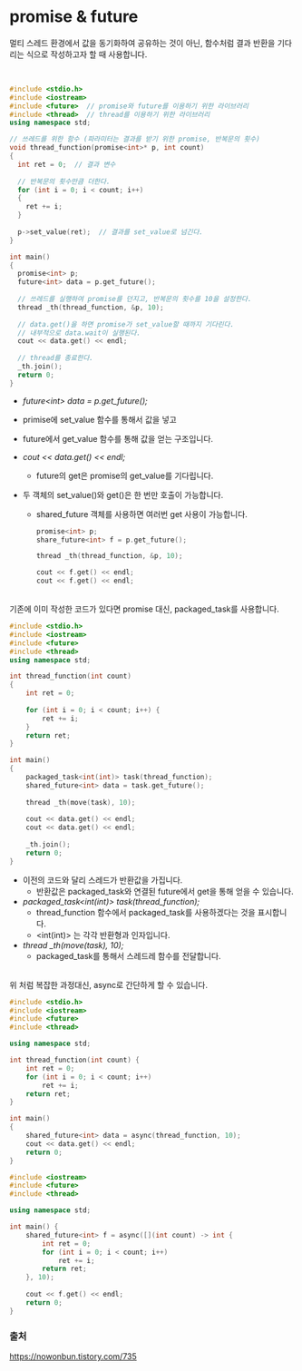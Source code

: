 # promise & future

멀티 스레드 환경에서 값을 동기화하여 공유하는 것이 아닌, 함수처럼 결과 반환을 기다리는 식으로 작성하고자 할  때 사용합니다.

<br>

```c++
#include <stdio.h>
#include <iostream>
#include <future>  // promise와 future를 이용하기 위한 라이브러리
#include <thread>  // thread를 이용하기 위한 라이브러리
using namespace std;

// 쓰레드를 위한 함수 (파라미터는 결과를 받기 위한 promise, 반복문의 횟수)
void thread_function(promise<int>* p, int count)
{
  int ret = 0;  // 결과 변수
    
  // 반복문의 횟수만큼 더한다.
  for (int i = 0; i < count; i++)
  {
    ret += i;
  }
    
  p->set_value(ret);  // 결과를 set_value로 넘긴다.
}

int main()
{
  promise<int> p;
  future<int> data = p.get_future();
  
  // 쓰레드를 실행하여 promise를 던지고, 반복문의 횟수를 10을 설정한다.
  thread _th(thread_function, &p, 10);
  
  // data.get()을 하면 promise가 set_value할 때까지 기다린다.
  // 내부적으로 data.wait이 실행된다.
  cout << data.get() << endl;
  
  // thread를 종료한다.
  _th.join();
  return 0;
}
```

*   *future\<int> data = p.get_future();*

  * primise에 set_value 함수를 통해서 값을 넣고
  * future에서 get_value 함수를 통해 값을 얻는 구조입니다.

* *cout << data.get() << endl;*

  * future의 get은 promise의 get_value를 기다립니다.

* 두 객체의 set_value()와 get()은 한 번만 호출이 가능합니다.

  * shared_future 객체를 사용하면 여러번 get 사용이 가능합니다.

    ```c++
    promise<int> p;
    share_future<int> f = p.get_future();
    
    thread _th(thread_function, &p, 10);
    
    cout << f.get() << endl;
    cout << f.get() << endl;
    ```

<br>
기존에 이미 작성한 코드가 있다면 promise 대신, packaged_task를 사용합니다. 

```c++
#include <stdio.h>
#include <iostream>
#include <future>
#include <thread>
using namespace std;

int thread_function(int count)
{
    int ret = 0;
    
    for (int i = 0; i < count; i++) {
        ret += i;
    }
    return ret;
}

int main()
{
    packaged_task<int(int)> task(thread_function);
    shared_future<int> data = task.get_future();
    
    thread _th(move(task), 10);
    
    cout << data.get() << endl;
    cout << data.get() << endl;
    
    _th.join();
    return 0;
}
```

* 이전의 코드와 달리 스레드가 반환값을 가집니다. 
  * 반환값은 packaged_task와 연결된 future에서 get을 통해 얻을 수 있습니다.
* *packaged_task<int(int)> task(thread_function);*
  * thread_function 함수에서 packaged_task를 사용하겠다는 것을 표시합니다.
  * \<int(int)> 는 각각 반환형과 인자입니다.
* *thread _th(move(task), 10);*
  * packaged_task를 통해서 스레드레 함수를 전달합니다.

<br>
위 처럼 복잡한 과정대신, async로 간단하게 할 수 있습니다.

```c++
#include <stdio.h>
#include <iostream>
#include <future>
#include <thread>

using namespace std;

int thread_function(int count) {
    int ret = 0;
    for (int i = 0; i < count; i++)
    	ret += i;
    return ret;
}

int main()
{
    shared_future<int> data = async(thread_function, 10);
    cout << data.get() << endl;
    return 0;
}
```



```c++
#include <iostream>
#include <future>
#include <thread>

using namespace std;

int main() {
    shared_future<int> f = async([](int count) -> int {
        int ret = 0;
        for (int i = 0; i < count; i++) 
            ret += i;
        return ret;
    }, 10);
    
    cout << f.get() << endl;
    return 0;
}
```



### 출처

https://nowonbun.tistory.com/735